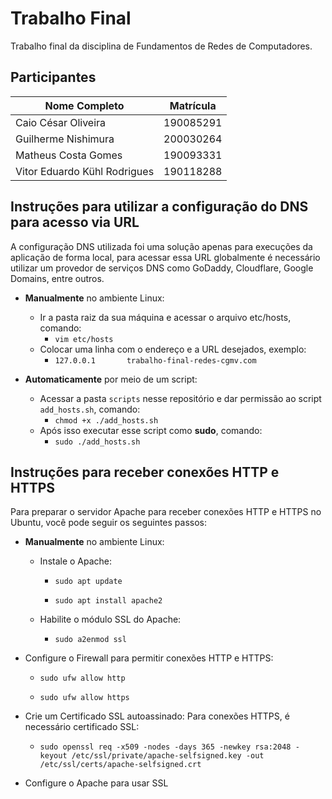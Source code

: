 # Trabalho Final

Trabalho final da disciplina de Fundamentos de Redes de Computadores.

## Participantes

Nome Completo | Matrícula |
------------- | --------- |
Caio César Oliveira | 190085291 |
Guilherme Nishimura | 200030264 |
Matheus Costa Gomes | 190093331 |
Vitor Eduardo Kühl Rodrigues | 190118288 |

## Instruções para utilizar a configuração do DNS para acesso via URL

A configuração DNS utilizada foi uma solução apenas para execuções da aplicação de forma local, para acessar essa URL globalmente é necessário utilizar um provedor de serviços DNS como GoDaddy, Cloudflare, Google Domains, entre outros. 

- **Manualmente** no ambiente Linux:
  - Ir a pasta raiz da sua máquina e acessar o arquivo etc/hosts, comando:
    - `vim etc/hosts`
  - Colocar uma linha com o endereço e a URL desejados, exemplo:
    - `127.0.0.1       trabalho-final-redes-cgmv.com`

- **Automaticamente** por meio de um script:
  - Acessar a pasta `scripts` nesse repositório e dar permissão ao script `add_hosts.sh`, comando:
    - `chmod +x ./add_hosts.sh`
  - Após isso executar esse script como **sudo**, comando:
      - `sudo ./add_hosts.sh` 
## Instruções para receber conexões HTTP e HTTPS

Para preparar o servidor Apache para receber conexões HTTP e HTTPS no Ubuntu, você pode seguir os seguintes passos:
- **Manualmente** no ambiente Linux:
  
  - Instale o Apache:
    
    - `sudo apt update`
    
    - `sudo apt install apache2`
    
  - Habilite o módulo SSL do Apache:
    
    - `sudo a2enmod ssl`
   
- Configure o Firewall para permitir conexões HTTP e HTTPS:

     - `sudo ufw allow http`
    
    - `sudo ufw allow https`
     
 - Crie um Certificado SSL autoassinado: Para conexões HTTPS, é necessário certificado SSL:

     - `sudo openssl req -x509 -nodes -days 365 -newkey rsa:2048 -keyout /etc/ssl/private/apache-selfsigned.key -out /etc/ssl/certs/apache-selfsigned.crt`

 
 - Configure o Apache para usar SSL



